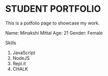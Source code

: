 # STUDENT PORTFOLIO

This is a potfolio page to showcase my work.

Name: Minakshi Mittal
Age: 21
Gender: Female

Skills
1. JavaScript
1. NodeJS
1. Repl.it
1. CHALK